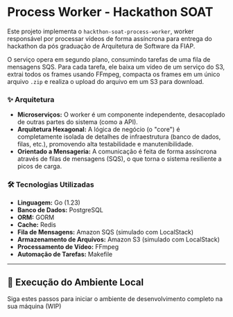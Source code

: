 # Process Worker - Hackathon SOAT

Este projeto implementa o `hackthon-soat-process-worker`, worker responsável por processar vídeos de forma assíncrona para entrega do hackathon da pós graduação de Arquitetura de Software da FIAP.

O serviço opera em segundo plano, consumindo tarefas de uma fila de mensagens SQS. Para cada tarefa, ele baixa um vídeo de um serviço do S3, extrai todos os frames usando FFmpeg, compacta os frames em um único arquivo `.zip` e realiza o upload do arquivo em um S3 para download.

### ✨ Arquitetura

* **Microserviços:** O worker é um componente independente, desacoplado de outras partes do sistema (como a API).
* **Arquitetura Hexagonal:** A lógica de negócio (o "core") é completamente isolada de detalhes de infraestrutura (banco de dados, filas, etc.), promovendo alta testabilidade e manutenibilidade.
* **Orientado a Mensageria:** A comunicação é feita de forma assíncrona através de filas de mensagens (SQS), o que torna o sistema resiliente a picos de carga.

### 🛠️ Tecnologias Utilizadas

* **Linguagem:** Go (1.23)
* **Banco de Dados:** PostgreSQL
* **ORM:** GORM
* **Cache:** Redis
* **Fila de Mensagens:** Amazon SQS (simulado com LocalStack)
* **Armazenamento de Arquivos:** Amazon S3 (simulado com LocalStack)
* **Processamento de Vídeo:** FFmpeg
* **Automação de Tarefas:** Makefile

---

## 🚀 Execução do Ambiente Local

Siga estes passos para iniciar o ambiente de desenvolvimento completo na sua máquina (WIP)
